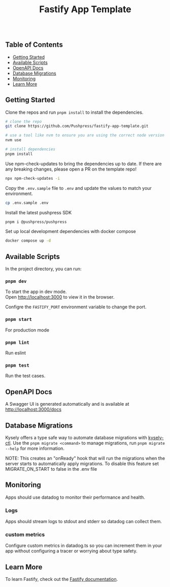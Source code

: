 <div align="center">
    <h1>Fastify App Template</h1>
</div>

<br /><br />

## Table of Contents

- [Getting Started](#getting-started)
- [Available Scripts](#available-scripts)
- [OpenAPI Docs](#openapi-docs)
- [Database Migrations](#database-migrations)
- [Monitoring](#monitoring)
- [Learn More](#learn-more)

## Getting Started

Clone the repos and run `pnpm install` to install the dependencies.

```bash
# clone the repo
git clone https://github.com/Pushpress/fastify-app-template.git
```

```bash
# use a tool like nvm to ensure you are using the correct node version
nvm use
```

```bash
# install dependencies
pnpm install
```

Use npm-check-updates to bring the dependencies up to date. If there are any breaking changes, please open a PR on the template repo!

```bash
npx npm-check-updates -i
```

Copy the `.env.sample` file to `.env` and update the values to match your environment.

```bash
cp .env.sample .env
```

Install the latest pushpress SDK

```bash
pnpm i @pushpress/pushpress
```

Set up local development dependencies with docker compose

```bash
docker compose up -d
```

## Available Scripts

In the project directory, you can run:

### `pnpm dev`

To start the app in dev mode.\
Open [http://localhost:3000](http://localhost:3000) to view it in the browser.

Configre the `FASTIFY_PORT` environment variable to change the port.

### `pnpm start`

For production mode

### `pnpm lint`

Run eslint

### `pnpm test`

Run the test cases.

## OpenAPI Docs

A Swagger UI is generated automatically and is available at [http://localhost:3000/docs](http://localhost:3000/docs)

## Database Migrations

Kysely offers a type safe way to automate database migrations with [kysely-ctl](https://github.com/kysely-org/kysely-ctl). Use the `pnpm migrate <command>` to manage migrations, run `pnpm migrate --help` for more information.

NOTE: This creates an "onReady" hook that will run the migrations when the server starts to automatically apply migrations. To disable this feature set MIGRATE_ON_START to false in the .env file

## Monitoring

Apps should use datadog to monitor their performance and health.

### Logs

Apps should stream logs to stdout and stderr so datadog can collect them.

### custom metrics

Configure custom metrics in datadog.ts so you can increment them in your app without configuring a tracer or worrying about type safety.

## Learn More

To learn Fastify, check out the [Fastify documentation](https://fastify.dev/docs/latest/).
